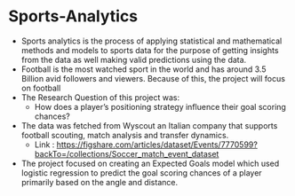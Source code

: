# Sports-Analytics
- Sports analytics is the process of applying statistical and mathematical methods and models to sports data for the purpose of getting insights from the data as well making valid predictions using the data. 
- Football is the most watched sport in the world and has around 3.5 Billion avid followers and viewers. Because of this, the project will focus on football 
- The Research Question of this project was:
    - How does a player’s positioning strategy influence their goal scoring chances?
- The data was fetched from Wyscout an Italian company that supports football scouting, match analysis and transfer dynamics.
    - Link : https://figshare.com/articles/dataset/Events/7770599?backTo=/collections/Soccer_match_event_dataset
- The project focused on creating an Expected Goals model which used logistic regression to predict the goal scoring chances of a player primarily based on the angle and distance.


